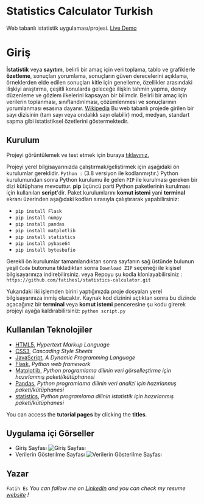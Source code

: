 # Statistics Calculator Turkish
Web tabanlı istatistik uygulaması/projesi.
[Live Demo](http://esfatih.pythonanywhere.com/)

# Giriş
**İstatistik** veya **sayıtım**, belirli bir amaç için veri toplama, tablo ve grafiklerle **özetleme**, sonuçları yorumlama, sonuçların güven derecelerini açıklama, örneklerden elde edilen sonuçları kitle için genelleme, özellikler arasındaki ilişkiyi araştırma, çeşitli konularda geleceğe ilişkin tahmin yapma, deney düzenleme ve gözlem ilkelerini kapsayan bir bilimdir. Belirli bir amaç için verilerin toplanması, sınıflandırılması, çözümlenmesi ve sonuçlarının yorumlanması esasına dayanır. 
[Wikipedia](https://tr.wikipedia.org/wiki/%C4%B0statistik)
Bu web tabanlı projede girilen bir sayı dizisinin (tam sayı veya ondalıklı sayı olabilir) mod, medyan, standart sapma gibi istatistiksel özetlerini göstermektedir.



## Kurulum
Projeyi görüntülemek ve test etmek için buraya [tıklayınız.](http://esfatih.pythonanywhere.com/)

Projeyi yerel bilgisayarınızda çalıştırmak/geliştirmek için aşağıdaki ön kurulumlar gereklidir.
`Python :` (3.8 versiyon ile kodlanmıştır.)
Python kurulumundan sonra Python kurulumu ile gelen `PIP` ile kurulması gereken bir dizi kütüphane mevcuttur. **pip** üçüncü parti Python paketlerinin kurulması için kullanılan **script**'dir.
Paket kurulumlarını **komut istemi** yani **terminal** ekranı üzerinden aşağıdaki kodları sırasıyla çalıştırarak yapabilirsiniz:

- `pip install Flask`
- `pip install numpy`
- `pip install pandas`
- `pip install matplotlib`
- `pip install statistics`
- `pip install pybase64`
- `pip install bytesbufio`

Gerekli ön kurulumlar tamamlandıktan sonra sayfanın sağ üstünde bulunun yeşil `Code` butonuna tıkladıktan sonra `Download ZIP` seçeneği ile kişisel bilgisayarınıza indirebilirsiniz.
veya
Repoyu şu kodla klonlayabilirsiniz : `https://github.com/fatihes1/statistics-calculator.git`

Yukarıdaki iki işlemden birini yaptığınızda proje dosyaları yerel bilgisayarınıza inmiş olacaktır. Kaynak kod dizinini açtıktan sonra bu dizinde açacağınız bir **terminal** veya **komut istemi** penceresine şu kodu girerek projeyi ayağa kaldırabilirsiniz: `python script.py`

##  Kullanılan Teknolojiler

 - [HTML5](https://www.w3schools.com/html/), *Hypertext Markup Language*
 - [CSS3](https://www.w3schools.com/css/), *Cascading Style Sheets*
 - [JavaScript](https://www.javascript.com/),  *A Dynamic Programming Language*
 - [Flask](https://flask.palletsprojects.com/en/2.0.x/), *Python web framework*
 - [Matplotlib](https://matplotlib.org/), *Python programlama dilinin veri görselleştirme için hazırlanmış paketi/kütüphanesi*
 - [Pandas](https://pandas.pydata.org/), *Python programlama dilinin veri analizi için hazırlanmış paketi/kütüphanesi*
 - [statistics](https://docs.python.org/3/library/statistics.html), *Python programlama dilinin istatistik için hazırlanmış paketi/kütüphanesi*

You can access the **tutorial pages** by clicking the **titles**.
## Uygulama içi Görseller
- Giriş Sayfası
![Giriş Sayfası](https://user-images.githubusercontent.com/54971670/118193425-56b4b980-b450-11eb-8d00-caf02d9adb44.PNG)
- Verilerin Gösterilme Sayfası
![Verilerin Gösterilme Sayfası](https://user-images.githubusercontent.com/54971670/118193422-55838c80-b450-11eb-9221-6a1260feb060.PNG)

## Yazar
`Fatih Es`
*You can fallow me on [LinkedIn](https://www.linkedin.com/in/fatihes/) and you can check my resume [website](https://fatihes1.github.io/) !*
